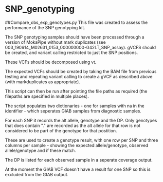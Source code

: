 # SNP_genotyping
##Compare_obs_exp_genotypes.py
This file was created to assess the performance of the SNP genotyping kit.

The SNP genotyping samples should have been processed through a version of MokaPipe without mark duplicates (see 003_190614_M02631_0153_000000000-G42LT_SNP_assay).
gVCFS should be created, and variant calling restricted to just the SNP positions.

These VCFs should be decomposed using vt.

The expected VCFs should be created by taking the BAM file from previous testing and repeating variant calling to create a gVCF as described above (with markduplicates as appropriate).

This script can then be run after pointing the file paths as required (the filepaths are specified in multiple places).

The script populates two dictionaries - one for samples with na in the identifier - which seperates GIAB samples from diagnostic samples.

For each SNP it records the alt allele, genotype and the DP. Only genotypes that does contain "." are recorded as the alt allele for that row is not considered to be part of the genotype for that postition.

These are used to create a genotype result, with one row per SNP and three columns per sample - showing the expected allele/genotype, observed allele/genotype and if these match.

The DP is listed for each observed sample in a seperate coverage output.

At the moment the GIAB VCF doesn't have a result for one SNP so this is excluded from the GIAB output.
